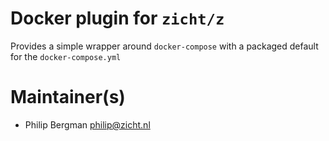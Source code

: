 # Docker plugin for `zicht/z` 

Provides a simple wrapper around `docker-compose` with a packaged default for
the `docker-compose.yml`

# Maintainer(s)
* Philip Bergman <philip@zicht.nl>
